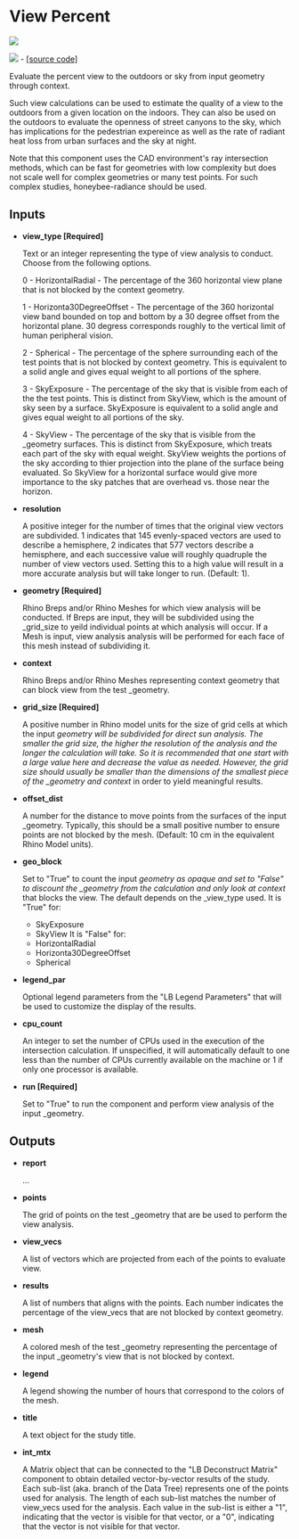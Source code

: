 # View Percent

![](../../images/components/View\_Percent.png)

![](../../images/icons/View\_Percent.png) - [\[source code\]](https://github.com/ladybug-tools/ladybug-grasshopper/blob/master/ladybug\_grasshopper/src/LB%20View%20Percent.py)

Evaluate the percent view to the outdoors or sky from input geometry through context.

Such view calculations can be used to estimate the quality of a view to the outdoors from a given location on the indoors. They can also be used on the outdoors to evaluate the openness of street canyons to the sky, which has implications for the pedestrian expereince as well as the rate of radiant heat loss from urban surfaces and the sky at night.

Note that this component uses the CAD environment's ray intersection methods, which can be fast for geometries with low complexity but does not scale well for complex geometries or many test points. For such complex studies, honeybee-radiance should be used.

## Inputs

*   **view\_type \[Required]**

    Text or an integer representing the type of view analysis to conduct.  Choose from the following options.&#x20;

    0 - HorizontalRadial - The percentage of the 360 horizontal view plane that is not blocked by the context geometry.&#x20;

    1 - Horizonta30DegreeOffset - The percentage of the 360 horizontal view band bounded on top and bottom by a 30 degree offset from the horizontal plane. 30 degress corresponds roughly to the vertical limit of human peripheral vision.&#x20;

    2 - Spherical - The percentage of the sphere surrounding each of the test points that is not blocked by context geometry. This is equivalent to a solid angle and gives equal weight to all portions of the sphere.&#x20;

    3 - SkyExposure - The percentage of the sky that is visible from each of the the test points. This is distinct from SkyView, which is the amount of sky seen by a surface. SkyExposure is equivalent to a solid angle and gives equal weight to all portions of the sky.&#x20;

    4 - SkyView - The percentage of the sky that is visible from the \_geometry surfaces. This is distinct from SkyExposure, which treats each part of the sky with equal weight. SkyView weights the portions of the sky according to thier projection into the plane of the surface being evaluated. So SkyView for a horizontal surface would give more importance to the sky patches that are overhead vs. those near the horizon.&#x20;
*   **resolution**

    A positive integer for the number of times that the original view vectors are subdivided. 1 indicates that 145 evenly-spaced vectors are used to describe a hemisphere, 2 indicates that 577 vectors describe a hemisphere, and each successive value will roughly quadruple the number of view vectors used. Setting this to a high value will result in a more accurate analysis but will take longer to run. (Default: 1).&#x20;
*   **geometry \[Required]**

    Rhino Breps and/or Rhino Meshes for which view analysis will be conducted. If Breps are input, they will be subdivided using the \_grid\_size to yeild individual points at which analysis will occur. If a Mesh is input, view analysis analysis will be performed for each face of this mesh instead of subdividing it.&#x20;
*   **context**

    Rhino Breps and/or Rhino Meshes representing context geometry that can block view from the test \_geometry.&#x20;
*   **grid\_size \[Required]**

    A positive number in Rhino model units for the size of grid cells at which the input _geometry will be subdivided for direct sun analysis. The smaller the grid size, the higher the resolution of the analysis and the longer the calculation will take.  So it is recommended that one start with a large value here and decrease the value as needed. However, the grid size should usually be smaller than the dimensions of the smallest piece of the \_geometry and context_ in order to yield meaningful results.&#x20;
*   **offset\_dist**

    A number for the distance to move points from the surfaces of the input \_geometry.  Typically, this should be a small positive number to ensure points are not blocked by the mesh. (Default: 10 cm in the equivalent Rhino Model units).&#x20;
*   **geo\_block**

    Set to "True" to count the input _geometry as opaque and set to "False" to discount the \_geometry from the calculation and only look at context_ that blocks the view. The default depends on the \_view\_type used. It is "True" for:

    * SkyExposure
    * SkyView It is "False" for:
    * HorizontalRadial
    * Horizonta30DegreeOffset
    * Spherical
*   **legend\_par**

    Optional legend parameters from the "LB Legend Parameters" that will be used to customize the display of the results.&#x20;
*   **cpu\_count**

    An integer to set the number of CPUs used in the execution of the intersection calculation. If unspecified, it will automatically default to one less than the number of CPUs currently available on the machine or 1 if only one processor is available.&#x20;
*   **run \[Required]**

    Set to "True" to run the component and perform view analysis of the input \_geometry.&#x20;

## Outputs

*   **report**

    ...&#x20;
*   **points**

    The grid of points on the test \_geometry that are be used to perform the view analysis.&#x20;
*   **view\_vecs**

    A list of vectors which are projected from each of the points to evaluate view.&#x20;
*   **results**

    A list of numbers that aligns with the points. Each number indicates the percentage of the view\_vecs that are not blocked by context geometry.&#x20;
*   **mesh**

    A colored mesh of the test \_geometry representing the percentage of the input \_geometry's view that is not blocked by context.&#x20;
*   **legend**

    A legend showing the number of hours that correspond to the colors of the mesh.&#x20;
*   **title**

    A text object for the study title.&#x20;
*   **int\_mtx**

    A Matrix object that can be connected to the "LB Deconstruct Matrix" component to obtain detailed vector-by-vector results of the study. Each sub-list (aka. branch of the Data Tree) represents one of the points used for analysis. The length of each sub-list matches the number of view\_vecs used for the analysis. Each value in the sub-list is either a "1", indicating that the vector is visible for that vector, or a "0", indicating that the vector is not visible for that vector.&#x20;
